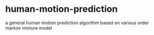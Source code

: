 # human-motion-prediction
a general human motion prediction algorithm based on various order markov mixture model

